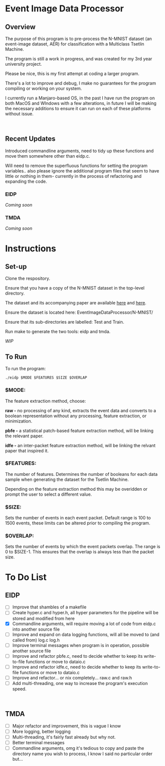 # Event Image Data Processor

## Overview   
The purpose of this program is to pre-process the N-MNIST dataset (an event-image dataset, AER) for classification with a
Multiclass Tsetlin Machine.

The program is still a work in progress, and was created for my 3rd year university project.

Please be nice, this is my first attempt at coding a larger program.

There's a lot to improve and debug, I make no guarantees for the program compiling or working on your system.

I currently run a Manjaro-based OS, in the past I have run the program on both MacOS and WIndows with a few alterations, in
future I will be making the necessary additions to ensure it can run on each of these platforms without issue.

<br>

## Recent Updates

Introduced commandline arguments, need to tidy up these functions and move them somewhere other than eidp.c.

Will need to remove the superfluous functions for setting the program variables.. also please ignore the additional program files
that seem to have little or nothing in them- currently in the process of refactoring and expanding the code.

### EIDP
*Coming soon*
<br>  

### TMDA
*Coming soon*
<br>  



# Instructions  

## Set-up
Clone the respository.

Ensure that you have a copy of the N-MNIST dataset in the top-level directory. 

The dataset and its accompanying paper are available [here](https://www.garrickorchard.com/datasets/n-mnist) and [here](https://www.frontiersin.org/articles/10.3389/fnins.2015.00437/full).

Ensure the dataset is located here: EventImageDataProcessor/N-MNIST/

Ensure that its sub-directories are labelled: Test and Train.

Run make to generate the two tools: eidp and tmda.

*WIP*
<br> 

## To Run

To run the program:
```
./eidp $MODE $FEATURES $SIZE $OVERLAP
```

### $MODE: 	

The feature extraction method, choose: 

**raw -**	no processing of any kind, extracts the event data and converts to a boolean representation without any processing, feature extraction, or minimization.
		
**pbfe -**	a statistical patch-based feature extraction method, will be linking the relevant paper.

**idfe -**	an inter-packet feature extraction method, will be linking the relvant paper that inspired it.


### $FEATURES: 

The number of features. Determines the number of booleans for each data sample when generating the dataset for the Tsetlin Machine.

Depending on the feature extraction method this may be overidden or prompt the user to select a different value.

### $SIZE:

Sets the number of events in each event packet. Default range is 100 to 1500 events, these limits can be altered prior to compiling the program. 

### $OVERLAP:

Sets the number of events by which the event packets overlap. The range is 0 to $SIZE-1. This ensures that the overlap is always less than the packet size.
<br> 




# To Do List 

## EIDP

- [ ] Improve that shambles of a makefile
- [ ] Create hyper.c and hyper.h, all hyper parameters for the pipeline will be stored and modified from here
- [x] Commandline arguments, will require moving a lot of code from eidp.c into another source file
- [ ] Improve and expand on data logging functions, will all be moved to (and called from) log.c log.h
- [ ] Improve terminal messages when program is in operation, possible another source file
- [ ] Improve and refactor pbfe.c, need to decide whether to keep its write-to-file functions or move to dataio.c
- [ ] Improve and refactor idfe.c, need to decide whether to keep its write-to-file functions or move to dataio.c 
- [ ] Improve and refactor... or nix completely... raw.c and raw.h
- [ ] Add multi-threading, one way to increase the program's execution speed.
<br>

## TMDA

- [ ] Major refactor and improvement, this is vague I know
- [ ] More logging, better logging
- [ ] Multi-threading, it's fairly fast already but why not.
- [ ] Better terminal messages
- [ ] Commandline arguments, omg it's tedious to copy and paste the directory name you wish to process, I know I said no particular order but...
<br>

